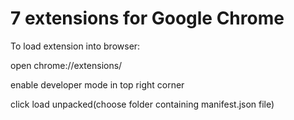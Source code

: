 # 7 extensions for Google Chrome 
To load extension into browser:

open chrome://extensions/

enable developer mode in top right corner

click load unpacked(choose folder containing manifest.json file)
